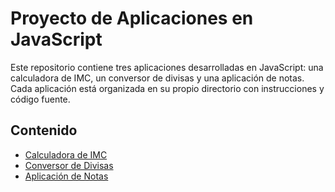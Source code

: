 # Proyecto de Aplicaciones en JavaScript

Este repositorio contiene tres aplicaciones desarrolladas en JavaScript: una calculadora de IMC, un conversor de divisas y una aplicación de notas. Cada aplicación está organizada en su propio directorio con instrucciones y código fuente.

## Contenido

- [Calculadora de IMC](#calculadora-de-imc)
- [Conversor de Divisas](#conversor-de-divisas)
- [Aplicación de Notas](#aplicación-de-notas)